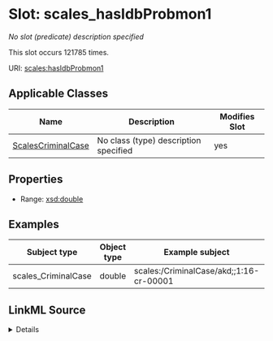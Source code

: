 

# Slot: scales_hasIdbProbmon1


_No slot (predicate) description specified_






This slot occurs 121785 times.


URI: [scales:hasIdbProbmon1](http://schemas.scales-okn.org/rdf/scales#hasIdbProbmon1)



<!-- no inheritance hierarchy -->





## Applicable Classes

| Name | Description | Modifies Slot |
| --- | --- | --- |
| [ScalesCriminalCase](../classes/ScalesCriminalCase.md) | No class (type) description specified |  yes  |







## Properties

* Range: [xsd:double](http://www.w3.org/2001/XMLSchema#double)






## Examples

| Subject type | Object type | Example subject | Example object | Occurrences |
| --- | --- | --- | --- | --- |
| scales_CriminalCase | double | scales:/CriminalCase/akd;;1:16-cr-00001 | 0.0 | 121785 |




## LinkML Source

<details>

```yaml
name: scales_hasIdbProbmon1
annotations:
  count:
    tag: count
    value: 121785
description: No slot (predicate) description specified
examples:
- object:
    example_object: '0.0'
    example_object_type: double
    example_predicate: scales:hasIdbProbmon1
    example_subject: scales:/CriminalCase/akd;;1:16-cr-00001
    example_subject_type: scales_CriminalCase
from_schema: scales-kg
rank: 1000
slot_uri: scales:hasIdbProbmon1
alias: scales_hasIdbProbmon1
domain_of:
- scales_CriminalCase
range: double

```
</details>